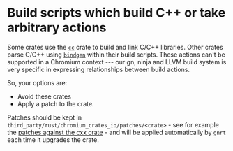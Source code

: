 # Build scripts which build C++ or take arbitrary actions

Some crates use the [`cc`][1] crate to build and link C/C++ libraries.
Other crates parse C/C++ using [`bindgen`][2] within their build scripts.
These actions can't be supported in a Chromium context --- our gn, ninja
and LLVM build system is very specific in expressing relationships between
build actions.

So, your options are:

* Avoid these crates
* Apply a patch to the crate.

Patches should be kept in `third_party/rust/chromium_crates_io/patches/<crate>` -
see for example the [patches against the cxx crate][3] - and will be applied
automatically by `gnrt` each time it upgrades the crate.

[1]: https://crates.io/crates/cc
[2]: https://crates.io/crates/bindgen
[3]: https://source.chromium.org/chromium/chromium/src/+/main:third_party/rust/chromium_crates_io/patches/cxx/
